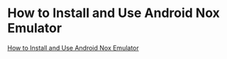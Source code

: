 # How to Install and Use Android Nox Emulator
[How to Install and Use Android Nox Emulator](https://aiwithcloud.com/2022/09/15/how_to_install_and_use_android_nox_emulator/)